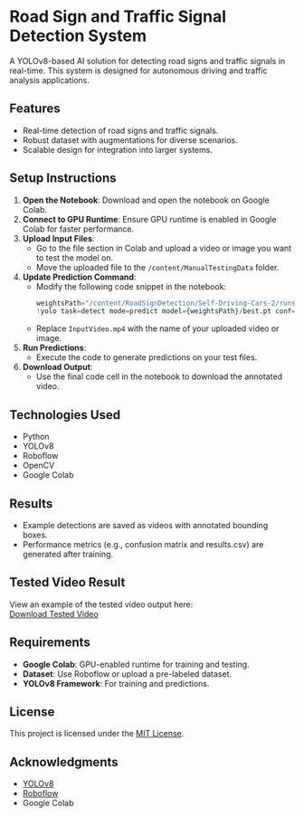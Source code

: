 # Road Sign and Traffic Signal Detection System

A YOLOv8-based AI solution for detecting road signs and traffic signals in real-time. This system is designed for autonomous driving and traffic analysis applications.

## Features
- Real-time detection of road signs and traffic signals.
- Robust dataset with augmentations for diverse scenarios.
- Scalable design for integration into larger systems.

## Setup Instructions
1. **Open the Notebook**: Download and open the notebook on Google Colab.
2. **Connect to GPU Runtime**: Ensure GPU runtime is enabled in Google Colab for faster performance.
3. **Upload Input Files**:
   - Go to the file section in Colab and upload a video or image you want to test the model on.
   - Move the uploaded file to the `/content/ManualTestingData` folder.
4. **Update Prediction Command**:
   - Modify the following code snippet in the notebook:
     ```python
     weightsPath="/content/RoadSignDetection/Self-Driving-Cars-2/runs/detect/train/weights"
     !yolo task=detect mode=predict model={weightsPath}/best.pt conf=.25 source='/content/ManualTestingData/InputVideo.mp4' save=True
     ```
   - Replace `InputVideo.mp4` with the name of your uploaded video or image.
5. **Run Predictions**:
   - Execute the code to generate predictions on your test files.
6. **Download Output**:
   - Use the final code cell in the notebook to download the annotated video.

## Technologies Used
- Python
- YOLOv8
- Roboflow
- OpenCV
- Google Colab

## Results
- Example detections are saved as videos with annotated bounding boxes.
- Performance metrics (e.g., confusion matrix and results.csv) are generated after training.

## Tested Video Result
View an example of the tested video output here:  
[Download Tested Video](https://drive.google.com/file/d/18RE01fxlee7mfv4yS-3NhS4Zetf3BJVE/view?usp=sharing)

## Requirements
- **Google Colab**: GPU-enabled runtime for training and testing.
- **Dataset**: Use Roboflow or upload a pre-labeled dataset.
- **YOLOv8 Framework**: For training and predictions.

## License
This project is licensed under the [MIT License](LICENSE).

## Acknowledgments
- [YOLOv8](https://ultralytics.com/yolov8)
- [Roboflow](https://roboflow.com/)
- Google Colab
